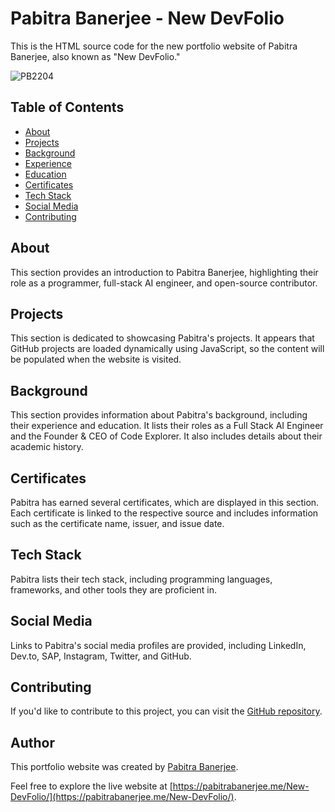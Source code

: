 # Pabitra Banerjee - New DevFolio

This is the HTML source code for the new portfolio website of Pabitra Banerjee, also known as "New DevFolio."

![PB2204](https://github.com/PB2204.png)

## Table of Contents

- [About](#about)
- [Projects](#projects)
- [Background](#background)
- [Experience](#experience)
- [Education](#education)
- [Certificates](#certificates)
- [Tech Stack](#tech-stack)
- [Social Media](#social-media)
- [Contributing](#contributing)

## About

This section provides an introduction to Pabitra Banerjee, highlighting their role as a programmer, full-stack AI engineer, and open-source contributor.

## Projects

This section is dedicated to showcasing Pabitra's projects. It appears that GitHub projects are loaded dynamically using JavaScript, so the content will be populated when the website is visited.

## Background

This section provides information about Pabitra's background, including their experience and education. It lists their roles as a Full Stack AI Engineer and the Founder & CEO of Code Explorer. It also includes details about their academic history.

## Certificates

Pabitra has earned several certificates, which are displayed in this section. Each certificate is linked to the respective source and includes information such as the certificate name, issuer, and issue date.

## Tech Stack

Pabitra lists their tech stack, including programming languages, frameworks, and other tools they are proficient in.

## Social Media

Links to Pabitra's social media profiles are provided, including LinkedIn, Dev.to, SAP, Instagram, Twitter, and GitHub.

## Contributing

If you'd like to contribute to this project, you can visit the [GitHub repository](https://github.com/PB2204/New-DevFolio).

## Author

This portfolio website was created by [Pabitra Banerjee](https://pabitrabanerjee.me).

Feel free to explore the live website at [https://pabitrabanerjee.me/New-DevFolio/](https://pabitrabanerjee.me/New-DevFolio/).
